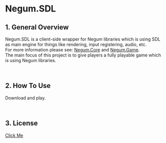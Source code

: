 # Negum.SDL

## 1. General Overview
Negum.SDL is a client-side wrapper for Negum libraries which is using SDL as main engine for things like rendering, input registering, audio, etc. <br/>
For more information please see: [Negum.Core](https://github.com/TheNegumProject/Negum.Core) and [Negum.Game](https://github.com/TheNegumProject/Negum.Game). <br/>
The main focus of this project is to give players a fully playable game which is using Negum libraries. <br/>

<br/>

## 2. How To Use
Download and play. <br/>

<br/>

## 3. License
[Click Me](https://github.com/TheNegumProject/Negum.SDL/blob/main/LICENSE)
